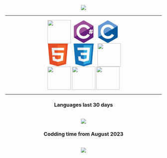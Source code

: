 <div align="center">
  <img width="620" src="https://i.imgur.com/EUbdFuV.png">
</div>

***
<div align="center">
  <img src="https://api.iconify.design/logos:python.svg" width="75" height="75" align="center"/>
  <img src="https://github.com/devicons/devicon/blob/master/icons/csharp/csharp-original.svg" width="75" height="75" align="center"/>
  <img src="https://github.com/devicons/devicon/blob/master/icons/c/c-original.svg" width="75" height="75" align="center"/>
  <br>
  <img src="https://github.com/devicons/devicon/blob/master/icons/html5/html5-original.svg" width="75" height="75" align="center"/>&nbsp;
  <img src="https://github.com/devicons/devicon/blob/master/icons/css3/css3-original.svg" width="75" height="75" align="center"/>&nbsp;
  <img src="https://api.iconify.design/logos:javascript.svg" width="75" height="75" align="center"/>
  <br>
  <img src="https://api.iconify.design/logos:lua.svg" width="75" height="75" align="center"/>
  <img src="https://api.iconify.design/logos:dotnet.svg" width="75" height="75" align="center"/>
  <img src="https://api.iconify.design/logos:git-icon.svg" width="75" height="75" align="center"/>
</div>

***
<div align="center">
  <h3>Languages last 30 days</h3>
  <br>
  <img src="https://wakatime.com/share/@ShamHyper/c6b0bcf9-2dce-4499-8c40-4c467d285e16.svg" align="center"/>
  <br>
  <h3>Codding time from August 2023</h3>
  <br>
  <a href="https://wakatime.com/@c7d88764-ae42-4c5b-a8ad-61e0f8f235ce"><img src="https://wakatime.com/badge/user/c7d88764-ae42-4c5b-a8ad-61e0f8f235ce.svg"/></a>
</div>

